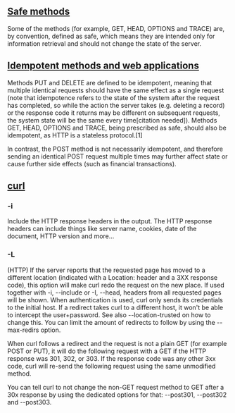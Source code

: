 ## [Safe methods](https://en.wikipedia.org/wiki/Hypertext_Transfer_Protocol#Safe_methods)

Some of the methods (for example, GET, HEAD, OPTIONS and TRACE) are, by convention, defined as safe, which means they are intended only for information retrieval and should not change the state of the server.

## [Idempotent methods and web applications](https://en.wikipedia.org/wiki/Hypertext_Transfer_Protocol#Idempotent_methods_and_web_applications)

Methods PUT and DELETE are defined to be idempotent, meaning that multiple identical requests should have the same effect as a single request (note that idempotence refers to the state of the system after the request has completed, so while the action the server takes (e.g. deleting a record) or the response code it returns may be different on subsequent requests, the system state will be the same every time[citation needed]). Methods GET, HEAD, OPTIONS and TRACE, being prescribed as safe, should also be idempotent, as HTTP is a stateless protocol.[1]

In contrast, the POST method is not necessarily idempotent, and therefore sending an identical POST request multiple times may further affect state or cause further side effects (such as financial transactions). 

## [curl](https://curl.haxx.se/docs/manpage.html)

### -i
Include the HTTP response headers in the output. The HTTP response headers can include things like server name, cookies, date of the document, HTTP version and more...

### -L
(HTTP) If the server reports that the requested page has moved to a different location (indicated with a Location: header and a 3XX response code), this option will make curl redo the request on the new place. If used together with -i, --include or -I, --head, headers from all requested pages will be shown. When authentication is used, curl only sends its credentials to the initial host. If a redirect takes curl to a different host, it won't be able to intercept the user+password. See also --location-trusted on how to change this. You can limit the amount of redirects to follow by using the --max-redirs option.

When curl follows a redirect and the request is not a plain GET (for example POST or PUT), it will do the following request with a GET if the HTTP response was 301, 302, or 303. If the response code was any other 3xx code, curl will re-send the following request using the same unmodified method.

You can tell curl to not change the non-GET request method to GET after a 30x response by using the dedicated options for that: --post301, --post302 and --post303.

